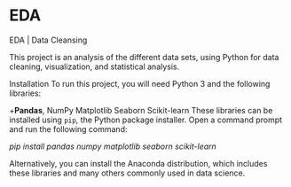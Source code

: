 # EDA
EDA | Data Cleansing 



This project is an analysis of the different data sets, using Python for data cleaning, visualization, and statistical analysis.

Installation
To run this project, you will need Python 3 and the following libraries:

+**Pandas**,
NumPy
Matplotlib
Seaborn
Scikit-learn
These libraries can be installed using `pip`, the Python package installer. Open a command prompt and run the following command:

*pip install pandas numpy matplotlib seaborn scikit-learn*

Alternatively, you can install the Anaconda distribution, which includes these libraries and many others commonly used in data science.
